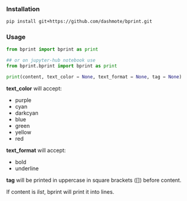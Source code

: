 ### **Installation**
```bash
pip install git+https://github.com/dashmote/bprint.git
```

### **Usage**
```python
from bprint import bprint as print

## or on jupyter-hub notebook use
from bprint.bprint import bprint as print
```

```python
print(content, text_color = None, text_format = None, tag = None)
```
**text_color** will accept:

- purple
- cyan
- darkcyan
- blue
- green
- yellow
- red

**text_format** will accept:

- bold
- underline

**tag** will be printed in uppercase in square brackets ([]) before content.

If content is *list*, bprint will print it into lines.
